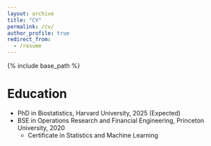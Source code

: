 ```yaml
---
layout: archive
title: "CV"
permalink: /cv/
author_profile: true
redirect_from:
  - /resume
---
```


{% include base_path %}

Education
======
* PhD in Biostatistics, Harvard University, 2025 (Expected)
* BSE in Operations Research and Financial Engineering, Princeton University, 2020
  * Certificate in Statistics and Machine Learning

